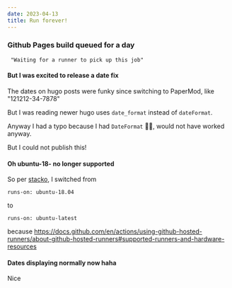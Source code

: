```yaml
---
date: 2023-04-13
title: Run forever!
---
```


### Github Pages build queued for a day 
```
 "Waiting for a runner to pick up this job"
```

#### But I was excited to release a date fix
The dates on hugo posts were funky since switching to PaperMod, like "121212-34-7878"

But I was reading newer hugo uses `date_format` instead of `dateFormat`. 

Anyway I had a typo because I had `DateFormat` , would not have worked anyway. 

But I could not publish this! 

#### Oh ubuntu-18- no longer supported 
So per [stacko](https://stackoverflow.com/questions/70959954/error-waiting-for-a-runner-to-pick-up-this-job-using-github-actions), I switched from 
```
runs-on: ubuntu-18.04 
```
to
```
runs-on: ubuntu-latest
```
because https://docs.github.com/en/actions/using-github-hosted-runners/about-github-hosted-runners#supported-runners-and-hardware-resources

#### Dates displaying normally now haha
Nice 
